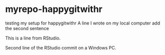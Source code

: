 # myrepo-happygitwithr
testing my setup for happygitwithr
A line I wrote on my local computer
add the second sentence

This is a line from RStudio.

Second line of the RStudio commit on a Windows PC.